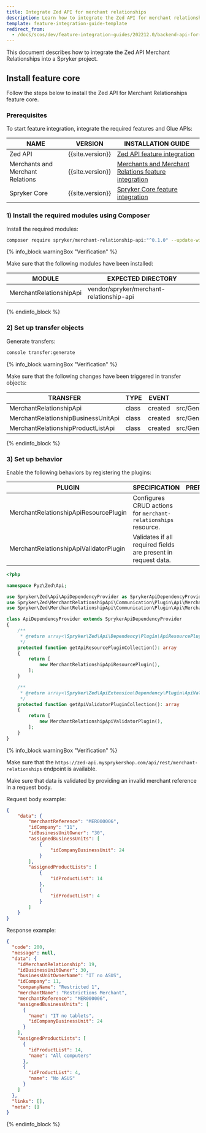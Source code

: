 ```yaml
---
title: Integrate Zed API for merchant relationships
description: Learn how to integrate the Zed API for merchant relationships into your project.
template: feature-integration-guide-template
redirect_from:
  - /docs/scos/dev/feature-integration-guides/202212.0/backend-api-for-merchant-relationships-integration-guide.html
---
```


This document describes how to integrate the Zed API Merchant Relationships into a Spryker project.

## Install feature core

Follow the steps below to install the Zed API for Merchant Relationships feature core.

### Prerequisites

To start feature integration, integrate the required features and Glue APIs:

| NAME   | VERSION    | INSTALLATION GUIDE   |
|-------------------------|-------------------|---------------------------|
| Zed API                     | {{site.version}}  | [Zed API feature integration](/docs/scos/dev/technical-enhancement-integration-guides/integrate-zed-api/integrate-zed-api.html)                                          |
| Merchants and Merchant Relations | {{site.version}}  | [Merchants and Merchant Relations feature integration](/docs/pbc/all/merchant-management/{{site.version}}/base-shop/install-and-upgrade/install-the-merchants-and-merchant-relations-feature.html) |
| Spryker Core                    | {{site.version}}  | [Spryker Core feature integration](/docs/pbc/all/miscellaneous/{{site.version}}/install-and-upgrade/install-features/install-the-spryker-core-feature.html)                                        |

### 1) Install the required modules using Composer

Install the required modules:

```bash
composer require spryker/merchant-relationship-api:"^0.1.0" --update-with-dependencies
```

{% info_block warningBox "Verification" %}

Make sure that the following modules have been installed:

| MODULE                   | EXPECTED DIRECTORY                       |
|--------------------------|------------------------------------------|
| MerchantRelationshipApi  | vendor/spryker/merchant-relationship-api |

{% endinfo_block %}

### 2) Set up transfer objects

Generate transfers:

```bash
console transfer:generate
```

{% info_block warningBox "Verification" %}

Make sure that the following changes have been triggered in transfer objects:

| TRANSFER                            | TYPE  | EVENT   | PATH                                                                          |
|-------------------------------------|-------|---------|-------------------------------------------------------------------------------|
| MerchantRelationshipApi             | class | created | src/Generated/Shared/Transfer/MerchantRelationshipApiTransfer.php             |
| MerchantRelationshipBusinessUnitApi | class | created | src/Generated/Shared/Transfer/MerchantRelationshipBusinessUnitApiTransfer.php |
| MerchantRelationshipProductListApi  | class | created | src/Generated/Shared/Transfer/MerchantRelationshipProductListApiTransfer.php  |

{% endinfo_block %}

### 3) Set up behavior

Enable the following behaviors by registering the plugins:

| PLUGIN      | SPECIFICATION        | PREREQUISITES | NAMESPACE      |
|-----------------------|---------------------|---------------|--------------------|
| MerchantRelationshipApiResourcePlugin   | Configures CRUD actions for `merchant-relationships` resource. |               | Spryker\Zed\MerchantRelationshipApi\Communication\Plugin\Api  |
| MerchantRelationshipApiValidatorPlugin  | Validates if all required fields are present in request data.  |               | Spryker\Zed\MerchantRelationshipApi\Communication\Plugin\Api  |

```php
<?php

namespace Pyz\Zed\Api;

use Spryker\Zed\Api\ApiDependencyProvider as SprykerApiDependencyProvider;
use Spryker\Zed\MerchantRelationshipApi\Communication\Plugin\Api\MerchantRelationshipApiResourcePlugin;
use Spryker\Zed\MerchantRelationshipApi\Communication\Plugin\Api\MerchantRelationshipApiValidatorPlugin;

class ApiDependencyProvider extends SprykerApiDependencyProvider
{
    /**
     * @return array<\Spryker\Zed\Api\Dependency\Plugin\ApiResourcePluginInterface>
     */
    protected function getApiResourcePluginCollection(): array
    {
        return [
            new MerchantRelationshipApiResourcePlugin(),
        ];
    }

    /**
     * @return array<\Spryker\Zed\ApiExtension\Dependency\Plugin\ApiValidatorPluginInterface>
     */
    protected function getApiValidatorPluginCollection(): array
    {
        return [
            new MerchantRelationshipApiValidatorPlugin(),
        ];
    }
}

```

{% info_block warningBox "Verification" %}

Make sure that the `https://zed-api.mysprykershop.com/api/rest/merchant-relationships` endpoint is available.

Make sure that data is validated by providing an invalid merchant reference in a request body.

Request body example:

```json
{
    "data": {
        "merchantReference": "MER000006",
        "idCompany": "11",
        "idBusinessUnitOwner": "30",
        "assignedBusinessUnits": [
            {
                "idCompanyBusinessUnit": 24
            }
        ],
        "assignedProductLists": [
            {
                "idProductList": 14
            },
            {
                "idProductList": 4
            }
        ]
    }
}
```

Response example:

```json
{
  "code": 200,
  "message": null,
  "data": {
    "idMerchantRelationship": 19,
    "idBusinessUnitOwner": 30,
    "businessUnitOwnerName": "IT no ASUS",
    "idCompany": 11,
    "companyName": "Restricted 1",
    "merchantName": "Restrictions Merchant",
    "merchantReference": "MER000006",
    "assignedBusinessUnits": [
      {
        "name": "IT no tablets",
        "idCompanyBusinessUnit": 24
      }
    ],
    "assignedProductLists": [
      {
        "idProductList": 14,
        "name": "All computers"
      },
      {
        "idProductList": 4,
        "name": "No ASUS"
      }
    ]
  },
  "links": [],
  "meta": []
}
```

{% endinfo_block %}
